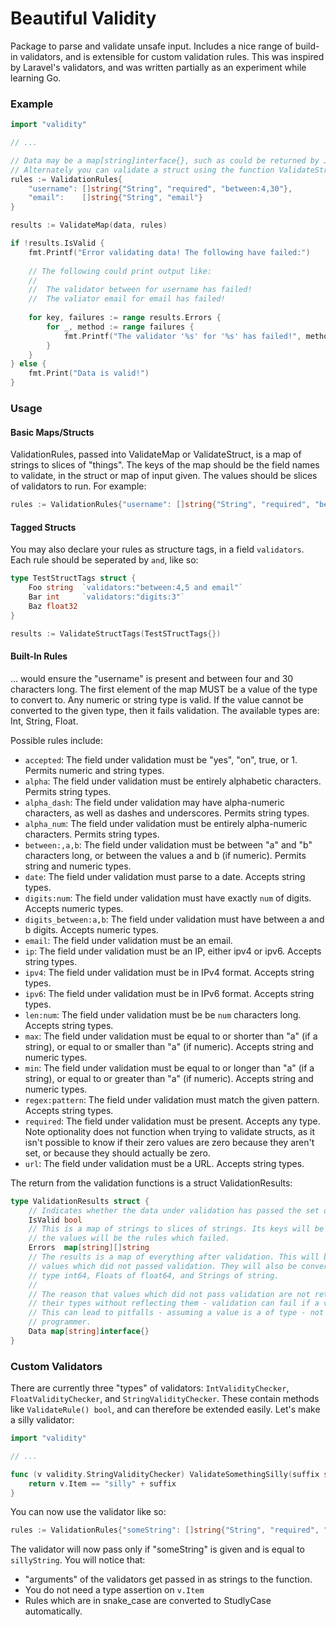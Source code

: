 # Beautiful Validity

Package to parse and validate unsafe input. Includes a nice range of build-in validators, and is extensible for custom validation rules. This was inspired by Laravel's validators, and was written partially as an experiment while learning Go.

### Example

```go
import "validity"

// ...

// Data may be a map[string]interface{}, such as could be returned by JSON decoding.
// Alternately you can validate a struct using the function ValidateStruct
rules := ValidationRules{
    "username": []string{"String", "required", "between:4,30"},
    "email":    []string{"String", "email"}
}

results := ValidateMap(data, rules)

if !results.IsValid {
    fmt.Printf("Error validating data! The following have failed:")
    
    // The following could print output like:
    //
    //  The validator between for username has failed!
    //  The valiator email for email has failed!
    
    for key, failures := range results.Errors {
        for _, method := range failures {
            fmt.Printf("The validator '%s' for '%s' has failed!", method, key);
        }
    }
} else {
    fmt.Print("Data is valid!")
}
```

### Usage

#### Basic Maps/Structs

ValidationRules, passed into ValidateMap or ValidateStruct, is a map of strings to slices of "things". The keys of the map should be the field names to validate, in the struct or map of input given. The values should be slices of validators to run. For example:

```go
rules := ValidationRules{"username": []string{"String", "required", "between: 4, 30"}}
```

#### Tagged Structs

You may also declare your rules as structure tags, in a field `validators`. Each rule should be seperated by ` and `, like so:

```go
type TestStructTags struct {
	Foo string 	`validators:"between:4,5 and email"`
	Bar int		`validators:"digits:3"`
	Baz float32
}

results := ValidateStructTags(TestSTructTags{})
```

#### Built-In Rules

... would ensure the "username" is present and between four and 30 characters long. The first element of the map MUST be a value of the type to convert to. Any numeric or string type is valid. If the value cannot be converted to the given type, then it fails validation. The available types are: Int, String, Float.

Possible rules include:
 * `accepted`: The field under validation must be "yes", "on", true, or 1. Permits numeric and string types.
 * `alpha`: The field under validation must be entirely alphabetic characters. Permits string types.
 * `alpha_dash`: The field under validation may have alpha-numeric characters, as well as dashes and underscores. Permits string types.
 * `alpha_num`: The field under validation must be entirely alpha-numeric characters. Permits string types.
 * `between:,a,b`: The field under validation must be between "a" and "b" characters long, or between the values a and b (if numeric). Permits string and numeric types.
 * `date`: The field under validation must parse to a date. Accepts string types.
 * `digits:num`: The field under validation must have exactly `num` of digits. Accepts numeric types.
 * `digits_between:a,b`: The field under validation must have between a and b digits. Accepts numeric types.
 * `email`: The field under validation must be an email.
 * `ip`: The field under validation must be an IP, either ipv4 or ipv6. Accepts string types.
 * `ipv4`: The field under validation must be in IPv4 format. Accepts string types.
 * `ipv6`: The field under validation must be in IPv6 format. Accepts string types.
 * `len:num`: The field under validation must be be `num` characters long. Accepts string types.
 * `max`: The field under validation must be equal to or shorter than "a" (if a string), or equal to or smaller than "a" (if numeric). Accepts string and numeric types.
 * `min`: The field under validation must be equal to or longer than "a" (if a string), or equal to or greater than "a" (if numeric). Accepts string and numeric types.
 * `regex:pattern`: The field under validation must match the given pattern. Accepts string types.
 * `required`: The field under validation must be present. Accepts any type. Note optionality does not function when trying to validate structs, as it isn't possible to know if their zero values are zero because they aren't set, or because they should actually be zero.
 * `url`: The field under validation must be a URL. Accepts string types.
 
The return from the validation functions is a struct ValidationResults:

```go
type ValidationResults struct {
	// Indicates whether the data under validation has passed the set of rules.
	IsValid bool
	// This is a map of strings to slices of strings. Its keys will be any validation fields which had an error, and
	// the values will be the rules which failed.
	Errors  map[string][]string
	// The results is a map of everything after validation. This will be the same data, excluding extraneous values, and
	// values which did not passed validation. They will also be converted to the correct types. Integers will be of
	// type int64, Floats of float64, and Strings of string.
	//
	// The reason that values which did not pass validation are not returned, is because it is not possible to know
	// their types without reflecting them - validation can fail if a value is not able to be converted to a type.
	// This can lead to pitfalls - assuming a value is a of type - not to mention extra work on behalf of the
	// programmer.
	Data map[string]interface{}
}
```

### Custom Validators

There are currently three "types" of validators: `IntValidityChecker`, `FloatValidityChecker`, and `StringValidityChecker`. These contain methods like `ValidateRule() bool`, and can therefore be extended easily. Let's make a silly validator:
 
```go
import "validity"

// ...

func (v validity.StringValidityChecker) ValidateSomethingSilly(suffix string) bool {
    return v.Item == "silly" + suffix
}
```

You can now use the validator like so:

```go
rules := ValidationRules{"someString": []string{"String", "required", "something_silly:String"}}
```

The validator will now pass only if "someString" is given and is equal to `sillyString`. You will notice that:

 * "arguments" of the validators get passed in as strings to the function.
 * You do not need a type assertion on `v.Item`
 * Rules which are in snake\_case are converted to StudlyCase automatically.